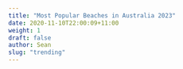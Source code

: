 ```yaml
---
title: "Most Popular Beaches in Australia 2023"
date: 2020-11-10T22:00:09+11:00
weight: 1
draft: false
author: Sean
slug: "trending"
---
```




